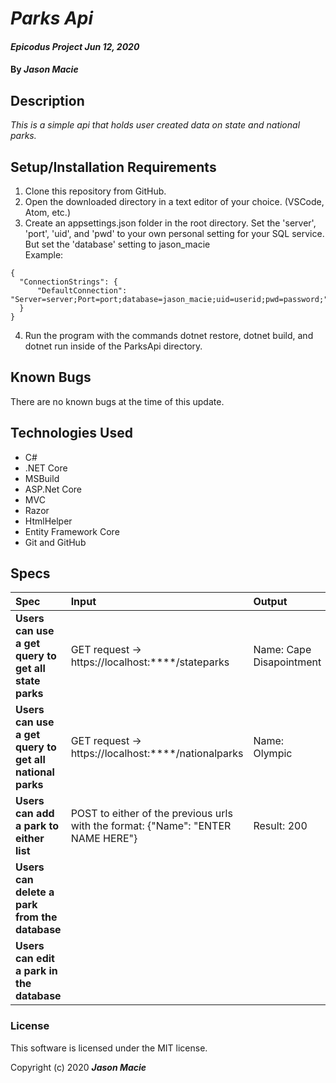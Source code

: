 # _Parks Api_

#### _Epicodus Project Jun 12, 2020_

#### By _**Jason Macie**_

## Description

_This is a simple api that holds user created data on state and national parks._

## Setup/Installation Requirements

1. Clone this repository from GitHub.
2. Open the downloaded directory in a text editor of your choice.
  (VSCode, Atom, etc.)
3. Create an appsettings.json folder in the root directory. Set the 'server', 'port', 'uid', and 'pwd' to your own personal setting for your SQL service. But set the 'database' setting to jason_macie<br>
Example: 
``` 
{
  "ConnectionStrings": {
      "DefaultConnection": "Server=server;Port=port;database=jason_macie;uid=userid;pwd=password;"
  }
}
```
4. Run the program with the commands dotnet restore, dotnet build, and dotnet run inside of the ParksApi directory.

## Known Bugs

There are no known bugs at the time of this update.

## Technologies Used

* C#
* .NET Core
* MSBuild
* ASP.Net Core
* MVC
* Razor
* HtmlHelper
* Entity Framework Core
* Git and GitHub

## Specs

| Spec | Input | Output |
| :------------- | :------------- | :------------- |
| **Users can use a get query to get all state parks** | GET request -> https://localhost:****/stateparks | Name: Cape Disapointment |
| **Users can use a get query to get all national parks** | GET request -> https://localhost:****/nationalparks | Name: Olympic |
| **Users can add a park to either list** | POST to either of the previous urls with the format: {"Name": "ENTER NAME HERE"} | Result: 200 |
| **Users can delete a park from the database** | | |
| **Users can edit a park in the database** | | |

### License

This software is licensed under the MIT license.

Copyright (c) 2020 **_Jason Macie_**